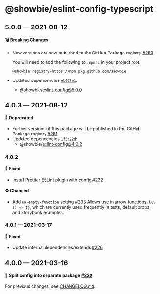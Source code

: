 # @showbie/eslint-config-typescript

## 5.0.0 — 2021-08-12

#### 💣 Breaking Changes

- New versions are now published to the GitHub Package registry [#253](https://github.com/showbie/showbie-eslint-config/pull/253)

  You will need to add the following to `.npmrc` in your project root:

  ```
  @showbie:registry=https://npm.pkg.github.com/showbie
  ```
- Updated dependencies [`eb057a1`](https://github.com/showbie/showbie-eslint-config/commit/eb057a18e4c0bce3efb079ca044b656338b15f4c):
  - @showbie/eslint-config@5.0.0

## 4.0.3 — 2021-08-12

#### 🚚 Deprecated

- Further versions of this package will be published to the GitHub Package registry [#251](https://github.com/showbie/showbie-eslint-config/pull/251)
- Updated dependencies [`1f5c22d`](https://github.com/showbie/showbie-eslint-config/commit/1f5c22d01801add5a2efcbb10f7fc136fa4f63ca):
  - @showbie/eslint-config@4.0.2

### 4.0.2

#### 🐛 Fixed

- Install Prettier ESLint plugin with config [#232](https://github.com/showbie/showbie-eslint-config/pull/232)

#### ♻️ Changed

- Add `no-empty-function` setting [#233](https://github.com/showbie/showbie-eslint-config/pull/233)
  Allows use in arrow functions, i.e. `() => {}`, which are currently used
  frequently in tests, default props, and Storybook examples.

### 4.0.1 — 2021-03-17

#### 🐛 Fixed

- Update internal dependencies/extends [#226](https://github.com/showbie/showbie-eslint-config/pull/226)

## 4.0.0 — 2021-03-16

#### 🍱 Split config into separate package [#220](https://github.com/showbie/showbie-eslint-config/pull/220)

For previous changes, see [CHANGELOG.md](https://github.com/showbie/showbie-eslint-config/blob/main/CHANGELOG.md).
